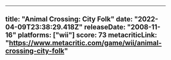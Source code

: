 
---
title: "Animal Crossing: City Folk"
date: "2022-04-09T23:38:29.418Z"
releaseDate: "2008-11-16"
platforms: ["wii"]
score: 73
metacriticLink: "https://www.metacritic.com/game/wii/animal-crossing-city-folk"
---
